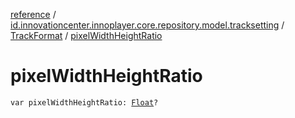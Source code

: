 [reference](../../index.md) / [id.innovationcenter.innoplayer.core.repository.model.tracksetting](../index.md) / [TrackFormat](index.md) / [pixelWidthHeightRatio](./pixel-width-height-ratio.md)

# pixelWidthHeightRatio

`var pixelWidthHeightRatio: `[`Float`](https://kotlinlang.org/api/latest/jvm/stdlib/kotlin/-float/index.html)`?`